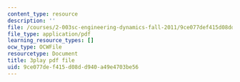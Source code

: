 ```yaml
---
content_type: resource
description: ''
file: /courses/2-003sc-engineering-dynamics-fall-2011/9ce077def415d08dd940a49e4703be56_63sIgMvBuEQ.pdf
file_type: application/pdf
learning_resource_types: []
ocw_type: OCWFile
resourcetype: Document
title: 3play pdf file
uid: 9ce077de-f415-d08d-d940-a49e4703be56
---
```


